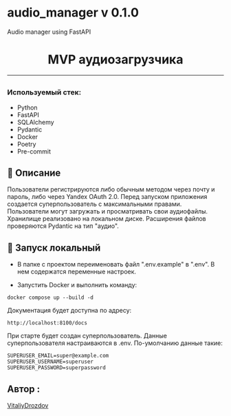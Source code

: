 # audio_manager v 0.1.0
Audio manager using FastAPI


<h1 align="center"> MVP аудиозагрузчика </h1>


<hr>

</p>
<h2 align="center">

### Используемый стек:<a name="stack"></a>

- Python
- FastAPI
- SQLAlchemy
- Pydantic
- Docker
- Poetry
- Pre-commit

## 📍 Описание

<p>
Пользователи регистрируются либо обычным методом через почту и пароль, либо через Yandex OAuth 2.0. Перед запуском приложения создается суперпользователь с максимальными правами.
Пользователи могут загружать и просматривать свои аудиофайлы.
Хранилище реализовано на локальном диске. Расширения файлов проверяются Pydantic на тип "аудио".

</p>



<h2 align="center">

## 🚀 Запуск локальный

</h2>



<p>


- В папке с проектом переименовать файл ".env.example" в ".env". В нем содержатся переменные настроек.


- Запустить Docker и выполнить команду:


```text
docker compose up --build -d
```

</p>

Документация будет доступна по адресу:

```text
http://localhost:8100/docs
```


При старте будет создан суперпользователь. Данные суперпользователя настраиваются в .env. По-умолчанию данные такие:

```
SUPERUSER_EMAIL=super@example.com
SUPERUSER_USERNAME=superuser
SUPERUSER_PASSWORD=superpassword
```

## Автор :

[VitaliyDrozdov](https://github.com/VitaliyDrozdov)
